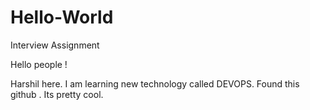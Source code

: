 # Hello-World
Interview Assignment 


Hello people !

Harshil here. I am learning new technology called DEVOPS. Found this github . Its pretty cool. 
